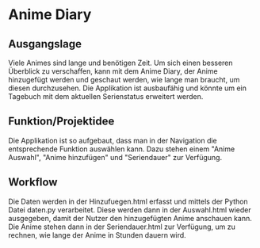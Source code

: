 <h1>Anime Diary</h1>

<h2>Ausgangslage</h2>
Viele Animes sind lange und benötigen Zeit. Um sich einen besseren Überblick zu verschaffen, kann mit dem Anime Diary, der Anime hinzugefügt werden und geschaut werden, wie lange man braucht, um diesen durchzusehen. Die Applikation ist ausbaufähig und könnte um ein Tagebuch mit dem aktuellen Serienstatus erweitert werden.
<h2>Funktion/Projektidee</h2>
Die Applikation ist so aufgebaut, dass man in der Navigation die entsprechende Funktion auswählen kann. Dazu stehen einem "Anime Auswahl", "Anime hinzufügen" und "Seriendauer" zur Verfügung.
<h2>Workflow</h2>
Die Daten werden in der Hinzufuegen.html erfasst und mittels der Python Datei daten.py verarbeitet. Diese werden dann in der Auswahl.html wieder ausgegeben, damit der Nutzer den hinzugefügten Anime anschauen kann.
Die Anime stehen dann in der Seriendauer.html zur Verfügung, um zu rechnen, wie lange der Anime in Stunden dauern wird. 



